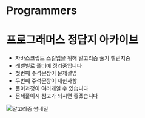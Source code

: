# Programmers
# **프로그래머스 정답지 아카이브**
- 자바스크립트 스킬업을 위해 알고리즘 풀기 챌린지중
- 레벨별로 폴더에 정리중입니다
- 첫번째 주석문장이 문제설명
- 두번째 주석문장이 제한사항
- 풀이과정이 여러개일 수 있습니다
- 문제풀이시 참고가 되시면 좋겠습니다


![알고리즘 썸네일](https://user-images.githubusercontent.com/96277834/194753061-a8266b01-49f7-40ca-b4a6-c9cde2245565.png)
